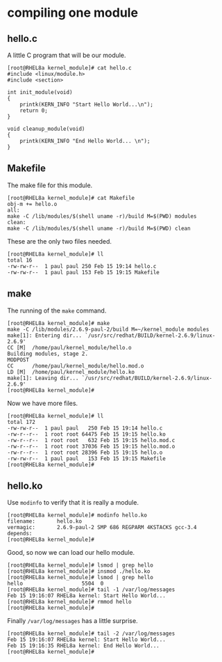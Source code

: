 # compiling one module

## hello.c

A little C program that will be our module.

    [root@RHEL8a kernel_module]# cat hello.c 
    #include <linux/module.h>
    #include <section>
                
    int init_module(void)
    {
        printk(KERN_INFO "Start Hello World...\n");
        return 0;
    }
                
    void cleanup_module(void)
    {
        printk(KERN_INFO "End Hello World... \n");
    }

## Makefile

The make file for this module.

    [root@RHEL8a kernel_module]# cat Makefile 
    obj-m += hello.o
    all:
    make -C /lib/modules/$(shell uname -r)/build M=$(PWD) modules
    clean:
    make -C /lib/modules/$(shell uname -r)/build M=$(PWD) clean

These are the only two files needed.

    [root@RHEL8a kernel_module]# ll
    total 16
    -rw-rw-r--  1 paul paul 250 Feb 15 19:14 hello.c
    -rw-rw-r--  1 paul paul 153 Feb 15 19:15 Makefile

## make

The running of the `make` command.

    [root@RHEL8a kernel_module]# make
    make -C /lib/modules/2.6.9-paul-2/build M=~/kernel_module modules
    make[1]: Entering dir... `/usr/src/redhat/BUILD/kernel-2.6.9/linux-2.6.9'
    CC [M]  /home/paul/kernel_module/hello.o
    Building modules, stage 2.
    MODPOST
    CC      /home/paul/kernel_module/hello.mod.o
    LD [M]  /home/paul/kernel_module/hello.ko
    make[1]: Leaving dir... `/usr/src/redhat/BUILD/kernel-2.6.9/linux-2.6.9'
    [root@RHEL8a kernel_module]#

Now we have more files.

    [root@RHEL8a kernel_module]# ll
    total 172
    -rw-rw-r--  1 paul paul   250 Feb 15 19:14 hello.c
    -rw-r--r--  1 root root 64475 Feb 15 19:15 hello.ko
    -rw-r--r--  1 root root   632 Feb 15 19:15 hello.mod.c
    -rw-r--r--  1 root root 37036 Feb 15 19:15 hello.mod.o
    -rw-r--r--  1 root root 28396 Feb 15 19:15 hello.o
    -rw-rw-r--  1 paul paul   153 Feb 15 19:15 Makefile
    [root@RHEL8a kernel_module]#

## hello.ko

Use `modinfo` to verify that it is really a module.

    [root@RHEL8a kernel_module]# modinfo hello.ko 
    filename:       hello.ko
    vermagic:       2.6.9-paul-2 SMP 686 REGPARM 4KSTACKS gcc-3.4
    depends:        
    [root@RHEL8a kernel_module]#

Good, so now we can load our hello module.

    [root@RHEL8a kernel_module]# lsmod | grep hello
    [root@RHEL8a kernel_module]# insmod ./hello.ko
    [root@RHEL8a kernel_module]# lsmod | grep hello
    hello                   5504  0 
    [root@RHEL8a kernel_module]# tail -1 /var/log/messages 
    Feb 15 19:16:07 RHEL8a kernel: Start Hello World...
    [root@RHEL8a kernel_module]# rmmod hello
    [root@RHEL8a kernel_module]#

Finally `/var/log/messages` has a little surprise.

    [root@RHEL8a kernel_module]# tail -2 /var/log/messages 
    Feb 15 19:16:07 RHEL8a kernel: Start Hello World...
    Feb 15 19:16:35 RHEL8a kernel: End Hello World... 
    [root@RHEL8a kernel_module]#
